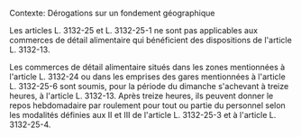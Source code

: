 Contexte: Dérogations sur un fondement géographique

Les articles L. 3132-25 et L. 3132-25-1 ne sont pas applicables aux commerces de détail alimentaire qui bénéficient des dispositions de l'article L. 3132-13.

Les commerces de détail alimentaire situés dans les zones mentionnées à l'article L. 3132-24 ou dans les emprises des gares mentionnées à l'article L. 3132-25-6 sont soumis, pour la période du dimanche s'achevant à treize heures, à l'article L. 3132-13. Après treize heures, ils peuvent donner le repos hebdomadaire par roulement pour tout ou partie du personnel selon les modalités définies aux II et III de l'article L. 3132-25-3 et à l'article L. 3132-25-4.
